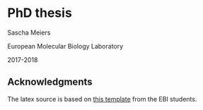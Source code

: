 # PhD thesis

Sascha Meiers

European Molecular Biology Laboratory

2017-2018

## Acknowledgments

The latex source is based on [this template](https://github.com/EBI-predocs/latex-thesis) from the EBI students.


